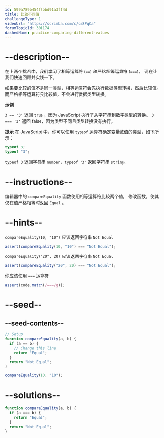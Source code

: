 ```yaml
---
id: 599a789b454f2bbd91a3ff4d
title: 比较不同值
challengeType: 1
videoUrl: "https://scrimba.com/c/cm8PqCa"
forumTopicId: 301174
dashedName: practice-comparing-different-values
---
```


# --description--

在上两个挑战中，我们学习了相等运算符 (`==`) 和严格相等运算符 (`===`)。 现在让我们快速回顾并实践一下。

如果要比较的值不是同一类型，相等运算符会先执行数据类型转换，然后比较值。 而严格相等运算符只比较值，不会进行数据类型转换。

**示例**

`3 == '3'` 返回 `true` ，因为 JavaScript 执行了从字符串到数字类型的转换。 `3 === '3'` 返回 false，因为类型不同且类型转换没有执行。

**提示** 在 JavaScript 中，你可以使用 `typeof` 运算符确定变量或值的类型，如下所示：

```js
typeof 3;
typeof "3";
```

`typeof 3` 返回字符串 `number`，`typeof '3'` 返回字符串 `string`。

# --instructions--

编辑器中的 `compareEquality` 函数使用相等运算符比较两个值。 修改函数，使其仅在值严格相等时返回 `Equal` 。

# --hints--

`compareEquality(10, "10")` 应该返回字符串 `Not Equal`

```js
assert(compareEquality(10, "10") === "Not Equal");
```

`compareEquality("20", 20)` 应该返回字符串 `Not Equal`

```js
assert(compareEquality("20", 20) === "Not Equal");
```

你应该使用 `===` 运算符

```js
assert(code.match(/===/g));
```

# --seed--

## --seed-contents--

```js
// Setup
function compareEquality(a, b) {
  if (a == b) {
    // Change this line
    return "Equal";
  }
  return "Not Equal";
}

compareEquality(10, "10");
```

# --solutions--

```js
function compareEquality(a, b) {
  if (a === b) {
    return "Equal";
  }
  return "Not Equal";
}
```
